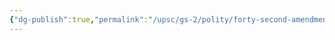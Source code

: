 ```yaml
---
{"dg-publish":true,"permalink":"/upsc/gs-2/polity/forty-second-amendment-act-1976/","dgHomeLink":true,"dgPassFrontmatter":false}
---
```

